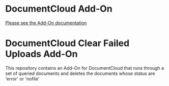 
# DocumentCloud Add-On

[Please see the Add-On documentation](https://github.com/MuckRock/documentcloud-hello-world-addon/wiki/)

# DocumentCloud Clear Failed Uploads Add-On

This repository contains an Add-On for DocumentCloud that runs through a set of queried documents and deletes the documents whose status are 'error' or 'nofile'
